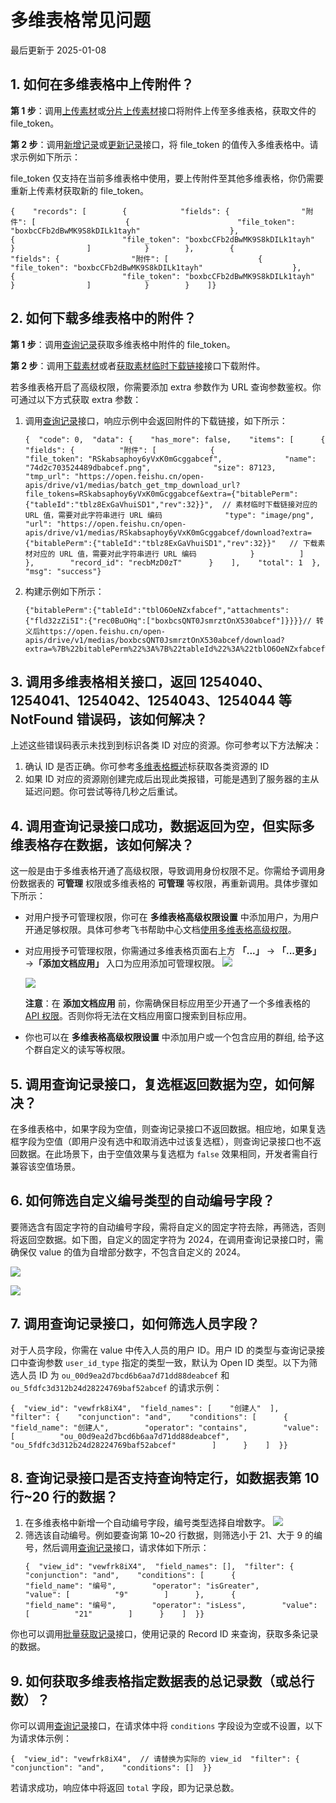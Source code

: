 # 多维表格常见问题

最后更新于 2025-01-08

## 1. 如何在多维表格中上传附件？

​**第 1 步**​：调用[上传素材](https://open.feishu.cn/document/uAjLw4CM/ukTMukTMukTM/reference/drive-v1/media/upload_all)或[分片上传素材](https://open.feishu.cn/document/uAjLw4CM/ukTMukTMukTM/reference/drive-v1/media/upload_prepare)接口将附件上传至多维表格，获取文件的 file\_token。

​**第 2 步**​：调用[新增记录](https://open.feishu.cn/document/uAjLw4CM/ukTMukTMukTM/reference/bitable-v1/app-table-record/create)或[更新记录](https://open.feishu.cn/document/uAjLw4CM/ukTMukTMukTM/reference/bitable-v1/app-table-record/update)接口，将 file\_token 的值传入多维表格中。请求示例如下所示：

file\_token 仅支持在当前多维表格中使用，要上传附件至其他多维表格，你仍需要重新上传素材获取新的 file\_token。

```
{    "records": [        {            "fields": {                "附件": [                    {                        "file_token": "boxbcCFb2dBwMK9S8kDILk1tayh"                    },                    {                        "file_token": "boxbcCFb2dBwMK9S8kDILk1tayh"                    }                ]            }        },        {            "fields": {                "附件": [                    {                        "file_token": "boxbcCFb2dBwMK9S8kDILk1tayh"                    },                    {                        "file_token": "boxbcCFb2dBwMK9S8kDILk1tayh"                    }                ]            }        }    ]}
```

## 2. 如何下载多维表格中的附件？

​**第 1 步**​：调用[查询记录](https://open.feishu.cn/document/uAjLw4CM/ukTMukTMukTM/reference/bitable-v1/app-table-record/search)获取多维表格中附件的 file\_token。

​**第 2 步**​：调用[下载素材](https://open.feishu.cn/document/uAjLw4CM/ukTMukTMukTM/reference/drive-v1/media/download)或者[获取素材临时下载链接](https://open.feishu.cn/document/uAjLw4CM/ukTMukTMukTM/reference/drive-v1/media/batch_get_tmp_download_url)接口下载附件。

若多维表格开启了高级权限，你需要添加 extra 参数作为 URL 查询参数鉴权。你可通过以下方式获取 extra 参数：

1. 调用[查询记录](https://open.feishu.cn/document/uAjLw4CM/ukTMukTMukTM/reference/bitable-v1/app-table-record/search)接口，响应示例中会返回附件的下载链接，如下所示：
   ```
   {  "code": 0,  "data": {    "has_more": false,    "items": [      {        "fields": {          "附件": [            {              "file_token": "RSkabsaphoy6yVxK0mGcggabcef",              "name": "74d2c703524489dbabcef.png",              "size": 87123,              "tmp_url": "https://open.feishu.cn/open-apis/drive/v1/medias/batch_get_tmp_download_url?file_tokens=RSkabsaphoy6yVxK0mGcggabcef&extra={"bitablePerm":{"tableId":"tblz8ExGaVhuiSD1","rev":32}}",  // 素材临时下载链接对应的 URL 值，需要对此字符串进行 URL 编码              "type": "image/png",              "url": "https://open.feishu.cn/open-apis/drive/v1/medias/RSkabsaphoy6yVxK0mGcggabcef/download?extra={"bitablePerm":{"tableId":"tblz8ExGaVhuiSD1","rev":32}}"   // 下载素材对应的 URL 值，需要对此字符串进行 URL 编码            }          ]        },        "record_id": "recbMzD0zT"      }    ],    "total": 1  },  "msg": "success"}
   ```
2. 构建示例如下所示：
   ```
   {"bitablePerm":{"tableId":"tblO6OeNZxfabcef","attachments":{"fld32zZi5I":{"rec0BuOHq":["boxbcsQNT0JsmrztOnX530abcef"]}}}}// 转义后https://open.feishu.cn/open-apis/drive/v1/medias/boxbcsQNT0JsmrztOnX530abcef/download?extra=%7B%22bitablePerm%22%3A%7B%22tableId%22%3A%22tblO6OeNZxfabcef%22%2C%22attachments%22%3A%7B%22fld32zZi5I%22%3A%7B%22rec0BuOHq%22%3A%5B%22boxbcsQNT0JsmrztOnX530abcef%22%5D%7D%7D%7D%7D
   ```

## 3. 调用多维表格相关接口，返回 1254040、1254041、1254042、1254043、1254044 等 NotFound 错误码，该如何解决？

上述这些错误码表示未找到到标识各类 ID 对应的资源。你可参考以下方法解决：

1. 确认 ID 是否正确。你可参考[多维表格概述](https://open.feishu.cn/document/ukTMukTMukTM/uUDN04SN0QjL1QDN/bitable-overview)标获取各类资源的 ID
2. 如果 ID 对应的资源刚创建完成后出现此类报错，可能是遇到了服务器的主从延迟问题。你可尝试等待几秒之后重试。

## 4. 调用查询记录接口成功，数据返回为空，但实际多维表格存在数据，该如何解决？

这一般是由于多维表格开通了高级权限，导致调用身份权限不足。你需给予调用身份数据表的 **可管理** 权限或多维表格的 **可管理** 等权限，再重新调用。具体步骤如下所示：

* 对用户授予可管理权限，你可在 **多维表格高级权限设置** 中添加用户，为用户开通足够权限。具体可参考飞书帮助中心文档[使用多维表格高级权限](https://www.feishu.cn/hc/zh-CN/articles/588604550568-%E4%BD%BF%E7%94%A8%E5%A4%9A%E7%BB%B4%E8%A1%A8%E6%A0%BC%E9%AB%98%E7%BA%A7%E6%9D%83%E9%99%90)。
* 对应用授予可管理权限，你需通过多维表格页面右上方 **「...」** -> **「...更多」** ->**「添加文档应用」** 入口为应用添加可管理权限。
  ![](https://sf3-cn.feishucdn.com/obj/open-platform-opendoc/22c027f63c540592d3ca8f41d48bb107_CSas7OYJBR.png?height=1994&lazyload=true&maxWidth=550&width=3278)
  
  ![](https://sf3-cn.feishucdn.com/obj/open-platform-opendoc/9f3353931fafeea16a39f0eb887db175_0tjzC9P3zU.png?height=728&lazyload=true&maxWidth=550&width=890)
  
  ​**注意**​：在 **添加文档应用** 前，你需确保目标应用至少开通了一个多维表格的 [API 权限](https://open.feishu.cn/document/ukTMukTMukTM/uYTM5UjL2ETO14iNxkTN/scope-list)。否则你将无法在文档应用窗口搜索到目标应用。
* 你也可以在 **多维表格高级权限设置** 中添加用户或一个包含应用的群组, 给予这个群自定义的读写等权限。

## 5. 调用查询记录接口，复选框返回数据为空，如何解决？

在多维表格中，如果字段为空值，则查询记录接口不返回数据。相应地，如果复选框字段为空值（即用户没有选中和取消选中过该复选框），则查询记录接口也不返回数据。在此场景下，由于空值效果与复选框为 `false` 效果相同，开发者需自行兼容该空值场景。

## 6. 如何筛选自定义编号类型的自动编号字段？

要筛选含有固定字符的自动编号字段，需将自定义的固定字符去除，再筛选，否则将返回空数据。如下图，自定义的固定字符为 2024，在调用查询记录接口时，需确保仅 value 的值为自增部分数字，不包含自定义的 2024。

![](https://sf3-cn.feishucdn.com/obj/open-platform-opendoc/a8fc72c1c50b1621a18886aba56c0008_PMPNNaXEXe.png?height=488&lazyload=true&maxWidth=350&width=495)

![](https://sf3-cn.feishucdn.com/obj/open-platform-opendoc/0dd311da6db2fa91ad4e3ab2425ad3d7_myNxGtTNGr.png?height=428&lazyload=true&maxWidth=650&width=1594)

## 7. 调用查询记录接口，如何筛选人员字段？

对于人员字段，你需在 value 中传入人员的用户 ID。用户 ID 的类型与查询记录接口中查询参数 `user_id_type` 指定的类型一致，默认为 Open ID 类型。以下为筛选人员 ID 为 `ou_00d9ea2d7bcd6b6aa7d71dd88deabcef` 和 `ou_5fdfc3d312b24d28224769baf52abcef` 的请求示例：

```
{  "view_id": "vewfrk8iX4",  "field_names": [    "创建人"  ],  "filter": {    "conjunction": "and",    "conditions": [      {        "field_name": "创建人",        "operator": "contains",        "value": [          "ou_00d9ea2d7bcd6b6aa7d71dd88deabcef",          "ou_5fdfc3d312b24d28224769baf52abcef"        ]      }    ]  }}
```

## 8. 查询记录接口是否支持查询特定行，如数据表第 10 行\~20 行的数据？

1. 在多维表格中新增一个自动编号字段，编号类型选择自增数字。
   ![](https://sf3-cn.feishucdn.com/obj/open-platform-opendoc/036152cbc21520eb106eae1e3329bdec_haAdeKitl7.png?height=561&lazyload=true&maxWidth=350&width=518)
2. 筛选该自动编号。例如要查询第 10\~20 行数据，则筛选小于 21、大于 9 的编号，然后调用[查询记录](https://open.feishu.cn/document/uAjLw4CM/ukTMukTMukTM/reference/bitable-v1/app-table-record/search)接口，请求体如下所示：
   ```
   {  "view_id": "vewfrk8iX4",  "field_names": [],  "filter": {    "conjunction": "and",    "conditions": [      {        "field_name": "编号",        "operator": "isGreater",        "value": [          "9"        ]      },      {        "field_name": "编号",        "operator": "isLess",        "value": [          "21"        ]      }    ]  }}
   ```

你也可以调用[批量获取记录](https://open.feishu.cn/document/uAjLw4CM/ukTMukTMukTM/reference/bitable-v1/app-table-record/batch_get)接口，使用记录的 Record ID 来查询，获取多条记录的数据。

## 9. 如何获取多维表格指定数据表的总记录数（或总行数）？

你可以调用[查询记录](https://open.feishu.cn/document/uAjLw4CM/ukTMukTMukTM/reference/bitable-v1/app-table-record/search)接口，在请求体中将 `conditions` 字段设为空或不设置，以下为请求体示例：

```
{  "view_id": "vewfrk8iX4",  // 请替换为实际的 view_id  "filter": {    "conjunction": "and",    "conditions": []  }}
```

若请求成功，响应体中将返回 `total` 字段，即为记录总数。
